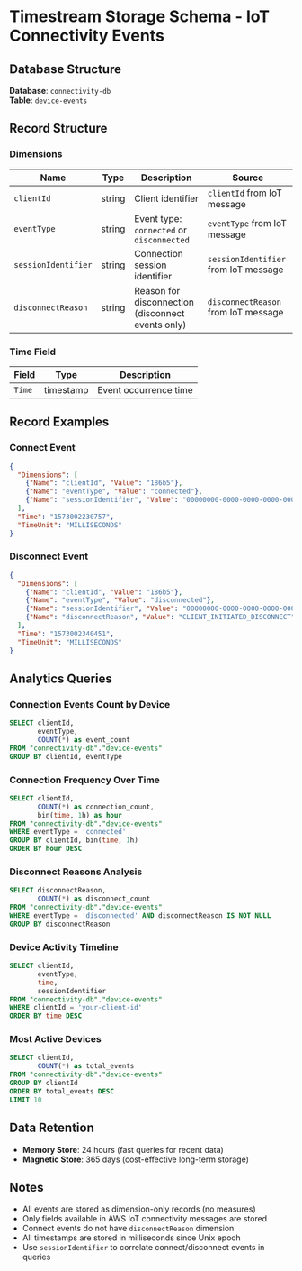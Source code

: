 # Timestream Storage Schema - IoT Connectivity Events

## Database Structure

**Database**: `connectivity-db`  
**Table**: `device-events`

## Record Structure

### Dimensions
| Name | Type | Description | Source |
|------|------|-------------|---------|
| `clientId` | string | Client identifier | `clientId` from IoT message |
| `eventType` | string | Event type: `connected` or `disconnected` | `eventType` from IoT message |
| `sessionIdentifier` | string | Connection session identifier | `sessionIdentifier` from IoT message |
| `disconnectReason` | string | Reason for disconnection (disconnect events only) | `disconnectReason` from IoT message |

### Time Field
| Field | Type | Description |
|-------|------|-------------|
| `Time` | timestamp | Event occurrence time | `timestamp` from IoT message (Unix milliseconds) |

## Record Examples

### Connect Event
```json
{
  "Dimensions": [
    {"Name": "clientId", "Value": "186b5"},
    {"Name": "eventType", "Value": "connected"},
    {"Name": "sessionIdentifier", "Value": "00000000-0000-0000-0000-000000000000"}
  ],
  "Time": "1573002230757",
  "TimeUnit": "MILLISECONDS"
}
```

### Disconnect Event
```json
{
  "Dimensions": [
    {"Name": "clientId", "Value": "186b5"},
    {"Name": "eventType", "Value": "disconnected"},
    {"Name": "sessionIdentifier", "Value": "00000000-0000-0000-0000-000000000000"},
    {"Name": "disconnectReason", "Value": "CLIENT_INITIATED_DISCONNECT"}
  ],
  "Time": "1573002340451",
  "TimeUnit": "MILLISECONDS"
}
```

## Analytics Queries

### Connection Events Count by Device
```sql
SELECT clientId,
       eventType,
       COUNT(*) as event_count
FROM "connectivity-db"."device-events"
GROUP BY clientId, eventType
```

### Connection Frequency Over Time
```sql
SELECT clientId,
       COUNT(*) as connection_count,
       bin(time, 1h) as hour
FROM "connectivity-db"."device-events"
WHERE eventType = 'connected'
GROUP BY clientId, bin(time, 1h)
ORDER BY hour DESC
```

### Disconnect Reasons Analysis
```sql
SELECT disconnectReason,
       COUNT(*) as disconnect_count
FROM "connectivity-db"."device-events"
WHERE eventType = 'disconnected' AND disconnectReason IS NOT NULL
GROUP BY disconnectReason
```

### Device Activity Timeline
```sql
SELECT clientId,
       eventType,
       time,
       sessionIdentifier
FROM "connectivity-db"."device-events"
WHERE clientId = 'your-client-id'
ORDER BY time DESC
```

### Most Active Devices
```sql
SELECT clientId,
       COUNT(*) as total_events
FROM "connectivity-db"."device-events"
GROUP BY clientId
ORDER BY total_events DESC
LIMIT 10
```

## Data Retention

- **Memory Store**: 24 hours (fast queries for recent data)
- **Magnetic Store**: 365 days (cost-effective long-term storage)

## Notes

- All events are stored as dimension-only records (no measures)
- Only fields available in AWS IoT connectivity messages are stored
- Connect events do not have `disconnectReason` dimension
- All timestamps are stored in milliseconds since Unix epoch
- Use `sessionIdentifier` to correlate connect/disconnect events in queries
